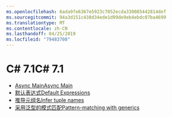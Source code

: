 ```yaml
---
ms.openlocfilehash: 6ada9fe6367e5923c7052ecda330085442814def
ms.sourcegitcommit: 94a3d151c438d34ede1d99de9eb4ebdc07ba4699
ms.translationtype: MT
ms.contentlocale: zh-CN
ms.lasthandoff: 04/25/2019
ms.locfileid: "79483708"
---
```


# <a name="c-71"></a><span data-ttu-id="8d452-101">C# 7.1</span><span class="sxs-lookup"><span data-stu-id="8d452-101">C# 7.1</span></span>

- [<span data-ttu-id="8d452-102">Async Main</span><span class="sxs-lookup"><span data-stu-id="8d452-102">Async Main</span></span>](https://github.com/dotnet/csharplang/blob/master/proposals/csharp-7.1/async-main.md)
- [<span data-ttu-id="8d452-103">默认表达式</span><span class="sxs-lookup"><span data-stu-id="8d452-103">Default Expressions</span></span>](https://github.com/dotnet/csharplang/blob/master/proposals/csharp-7.1/target-typed-default.md)
- [<span data-ttu-id="8d452-104">推导元组名</span><span class="sxs-lookup"><span data-stu-id="8d452-104">Infer tuple names</span></span>](https://github.com/dotnet/csharplang/blob/master/proposals/csharp-7.1/infer-tuple-names.md)
- [<span data-ttu-id="8d452-105">采用泛型的模式匹配</span><span class="sxs-lookup"><span data-stu-id="8d452-105">Pattern-matching with generics</span></span>](https://github.com/dotnet/csharplang/blob/master/proposals/csharp-7.1/generics-pattern-match.md)

